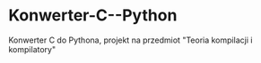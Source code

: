 # Konwerter-C--Python
Konwerter C do Pythona, projekt na przedmiot "Teoria kompilacji i kompilatory"
